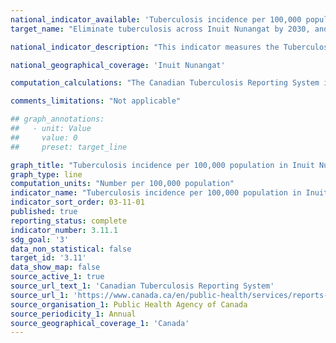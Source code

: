 ```yaml
---
national_indicator_available: 'Tuberculosis incidence per 100,000 population in Inuit Nunangat'
target_name: "Eliminate tuberculosis across Inuit Nunangat by 2030, and reducing the incidence of active tuberculosis by at least 50% by 2025"

national_indicator_description: "This indicator measures the Tuberculosis incidence rate per 100,000 population in Inuit Nunangat."

national_geographical_coverage: 'Inuit Nunangat' 

computation_calculations: "The Canadian Tuberculosis Reporting System is a case-based surveillance system that maintains non-nominal data on people diagnosed with active TB disease in Canada. Data are collected annually from the provinces and territories, analyzed by the Public Health Agency of Canada and validated by each province and territory."

comments_limitations: "Not applicable"

## graph_annotations:
##   - unit: Value
##     value: 0
##     preset: target_line

graph_title: "Tuberculosis incidence per 100,000 population in Inuit Nunangat"
graph_type: line
computation_units: "Number per 100,000 population"
indicator_name: "Tuberculosis incidence per 100,000 population in Inuit Nunangat"
indicator_sort_order: 03-11-01
published: true
reporting_status: complete
indicator_number: 3.11.1
sdg_goal: '3'
data_non_statistical: false
target_id: '3.11'
data_show_map: false
source_active_1: true
source_url_text_1: 'Canadian Tuberculosis Reporting System'
source_url_1: 'https://www.canada.ca/en/public-health/services/reports-publications/canada-communicable-disease-report-ccdr/monthly-issue/2019-45/issue-2-february-7-2019/article-4-tuberculosis-in-canada.html'
source_organisation_1: Public Health Agency of Canada
source_periodicity_1: Annual
source_geographical_coverage_1: 'Canada'
---
```

